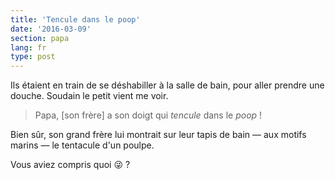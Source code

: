 ```yaml
---
title: 'Tencule dans le poop'
date: '2016-03-09'
section: papa
lang: fr
type: post
---
```


Ils étaient en train de se déshabiller à la salle de bain, pour aller prendre une douche. Soudain le petit vient me voir.

> Papa, [son frère] a son doigt qui _tencule_ dans le _poop_ !

Bien sûr, son grand frère lui montrait sur leur tapis de bain — aux motifs marins — le tentacule d'un poulpe.

Vous aviez compris quoi :stuck_out_tongue_winking_eye: ?
